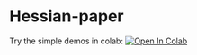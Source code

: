 # Hessian-paper

Try the simple demos in colab: [![Open In Colab](https://colab.research.google.com/assets/colab-badge.svg)](https://colab.research.google.com/github/GeorgeLiang3/Hessian-paper/blob/main/Publication_demo.ipynb)
